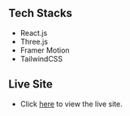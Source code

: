 ## Tech Stacks

- React.js
- Three.js
- Framer Motion
- TailwindCSS

## Live Site

- Click [here](sarahdahippo.github.io) to view the live site.

